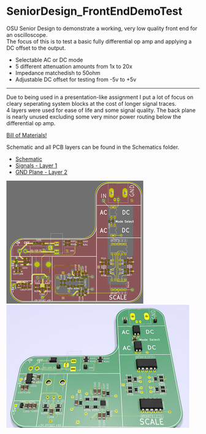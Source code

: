 # SeniorDesign_FrontEndDemoTest
OSU Senior Design to demonstrate a working, very low quality front end for an oscilloscope.  
The focus of this is to test a basic fully differential op amp and applying a DC offset to the output.  
* Selectable AC or DC mode
* 5 different attenuation amounts from 1x to 20x
* Impedance matchedish to 50ohm
* Adjustable DC offset for testing from -5v to +5v
-------

Due to being used in a presentation-like assignment I put a lot of focus on cleary seperating system blocks at the cost of longer signal traces.  
4 layers were used for ease of life and some signal quality. The back plane is nearly unused excluding some very minor power routing below the differential op amp.

[ Bill of Materials! ]( https://github.com/Muellegr/SeniorDesign_FrontEndDemoTest/wiki )

Schematic and all PCB layers can be found in the Schematics folder.  
* [ Schematic ]( https://raw.githubusercontent.com/Muellegr/SeniorDesign_FrontEndDemoTest/main/Front_End_Kicad/Schematics/Front_End_Kicad.pdf )
* [ Signals - Layer 1 ]( https://raw.githubusercontent.com/Muellegr/SeniorDesign_FrontEndDemoTest/main/Front_End_Kicad/Schematics/Front_End_Kicad-F_Cu.pdf )
* [ GND Plane - Layer 2]( https://raw.githubusercontent.com/Muellegr/SeniorDesign_FrontEndDemoTest/main/Front_End_Kicad/Schematics/Front_End_Kicad-in1_Cu.pdf )

![ neat! ]( https://raw.githubusercontent.com/Muellegr/SeniorDesign_FrontEndDemoTest/main/Front_End_Kicad/Schematics/composite_pcb_small.png ) ![ Look at you! Reading images and stuff! ]( https://raw.githubusercontent.com/Muellegr/SeniorDesign_FrontEndDemoTest/main/Front_End_Kicad/Schematics/pcb_render_small.png )
